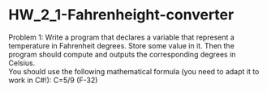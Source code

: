 # HW_2_1-Fahrenheight-converter
Problem 1: Write a program that declares a variable that represent a temperature in Fahrenheit degrees. Store some value in it.  Then the program should compute and outputs the corresponding degrees in Celsius.  
You should use the following mathematical formula (you need to adapt it to work in C#!):
            C=5/9 (F-32)
